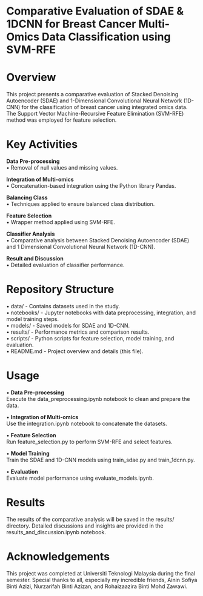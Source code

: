 # Comparative Evaluation of SDAE & 1DCNN for Breast Cancer Multi-Omics Data Classification using SVM-RFE

# Overview
This project presents a comparative evaluation of Stacked Denoising Autoencoder (SDAE) and 1-Dimensional Convolutional Neural Network (1D-CNN) for the classification of breast cancer using integrated omics data. The Support Vector Machine-Recursive Feature Elimination (SVM-RFE) method was employed for feature selection.

# Key Activities

**Data Pre-processing**   
• Removal of null values and missing values.

**Integration of Multi-omics**   
• Concatenation-based integration using the Python library Pandas.

**Balancing Class**   
• Techniques applied to ensure balanced class distribution.

**Feature Selection**   
• Wrapper method applied using SVM-RFE.

**Classifier Analysis**   
• Comparative analysis between Stacked Denoising Autoencoder (SDAE) and 1 Dimensional Convolutional Neural Network (1D-CNN).

**Result and Discussion**   
• Detailed evaluation of classifier performance.

# Repository Structure   
• data/ - Contains datasets used in the study.   
• notebooks/ - Jupyter notebooks with data preprocessing, integration, and model training steps.   
• models/ - Saved models for SDAE and 1D-CNN.   
• results/ - Performance metrics and comparison results.   
• scripts/ - Python scripts for feature selection, model training, and evaluation.   
• README.md - Project overview and details (this file).   

# Usage

• **Data Pre-processing**  
Execute the data_preprocessing.ipynb notebook to clean and prepare the data.

• **Integration of Multi-omics**   
Use the integration.ipynb notebook to concatenate the datasets.

• **Feature Selection**   
Run feature_selection.py to perform SVM-RFE and select features.

• **Model Training**   
Train the SDAE and 1D-CNN models using train_sdae.py and train_1dcnn.py.

• **Evaluation**   
Evaluate model performance using evaluate_models.ipynb.

# Results   
The results of the comparative analysis will be saved in the results/ directory. Detailed discussions and insights are provided in the results_and_discussion.ipynb notebook.

# Acknowledgements   
This project was completed at Universiti Teknologi Malaysia during the final semester. Special thanks to all, especially my incredible friends, Ainin Sofiya Binti Azizi, Nurzarifah Binti Azizan, and Rohaizaazira Binti Mohd Zawawi.
